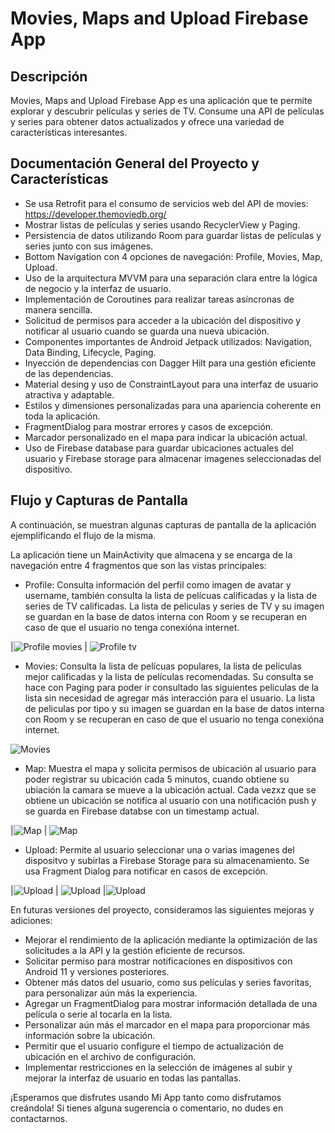 # Movies, Maps and Upload Firebase App

## Descripción

Movies, Maps and Upload Firebase App es una aplicación que te permite explorar y descubrir películas y series de TV. Consume una API de películas y series para obtener datos actualizados y ofrece una variedad de características interesantes.

## Documentación General del Proyecto y Características

- Se usa Retrofit para el consumo de servicios web del API de movies: https://developer.themoviedb.org/ 
- Mostrar listas de películas y series usando RecyclerView y Paging.
- Persistencia de datos utilizando Room para guardar listas de películas y series junto con sus imágenes.
- Bottom Navigation con 4 opciones de navegación: Profile, Movies, Map, Upload.
- Uso de la arquitectura MVVM para una separación clara entre la lógica de negocio y la interfaz de usuario.
- Implementación de Coroutines para realizar tareas asíncronas de manera sencilla.
- Solicitud de permisos para acceder a la ubicación del dispositivo y notificar al usuario cuando se guarda una nueva ubicación.
- Componentes importantes de Android Jetpack utilizados: Navigation, Data Binding, Lifecycle, Paging.
- Inyección de dependencias con Dagger Hilt para una gestión eficiente de las dependencias.
- Material desing y uso de ConstraintLayout para una interfaz de usuario atractiva y adaptable.
- Estilos y dimensiones personalizadas para una apariencia coherente en toda la aplicación.
- FragmentDialog para mostrar errores y casos de excepción.
- Marcador personalizado en el mapa para indicar la ubicación actual.
- Uso de Firebase database para guardar ubicaciones actuales del usuario y Firebase storage para almacenar imagenes seleccionadas del dispositivo.

## Flujo y Capturas de Pantalla

A continuación, se muestran algunas capturas de pantalla de la aplicación ejemplificando el flujo de la misma.

La aplicación tiene un MainActivity que almacena y se encarga de la navegación entre 4 fragmentos que son las vistas principales:

- Profile: Consulta información del perfil como imagen de avatar y username, también consulta la lista de pelícuas calificadas y la lista de series de TV calificadas. La lista de peliculas y series de TV y su imagen se guardan en la base de datos interna con Room y se recuperan en caso de que el usuario no tenga conexióna internet.

|![Profile movies](images/profile_1.png)  |  ![Profile tv](images/profile_2.png)

- Movies: Consulta la lista de pelícuas populares, la lista de peliculas mejor calificadas y la lista de películas recomendadas. Su consulta se hace con Paging para poder ir consultado las siguientes peliculas de la lista sin necesidad de agregar más interacción para el usuario. La lista de peliculas por tipo y su imagen se guardan en la base de datos interna con Room y se recuperan en caso de que el usuario no tenga conexióna internet.

![Movies](images/movies.png)

- Map: Muestra el mapa y solicita permisos de ubicación al usuario para poder registrar su ubicación cada 5 minutos, cuando obtiene su ubiación la camara se mueve a la ubicación actual. Cada vezxz que se obtiene un ubicación se notifica al usuario con una notificación push y se guarda en Firebase databse con un timestamp actual.

|![Map](images/map_1.png)  |  ![Map](images/map_2.png)

- Upload: Permite al usuario seleccionar una o varias imagenes del dispositvo y subirlas a Firebase Storage para su almacenamiento. Se usa Fragment Dialog para notificar en casos de excepción.

|![Upload](images/upload_1.png)  |  ![Upload](images/upload_2.png)  |![Upload](images/upload_3.png)


En futuras versiones del proyecto, consideramos las siguientes mejoras y adiciones:

- Mejorar el rendimiento de la aplicación mediante la optimización de las solicitudes a la API y la gestión eficiente de recursos.
- Solicitar permiso para mostrar notificaciones en dispositivos con Android 11 y versiones posteriores.
- Obtener más datos del usuario, como sus películas y series favoritas, para personalizar aún más la experiencia.
- Agregar un FragmentDialog para mostrar información detallada de una película o serie al tocarla en la lista.
- Personalizar aún más el marcador en el mapa para proporcionar más información sobre la ubicación.
- Permitir que el usuario configure el tiempo de actualización de ubicación en el archivo de configuración.
- Implementar restricciones en la selección de imágenes al subir y mejorar la interfaz de usuario en todas las pantallas.

¡Esperamos que disfrutes usando Mi App tanto como disfrutamos creándola! Si tienes alguna sugerencia o comentario, no dudes en contactarnos.

